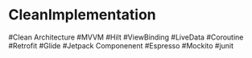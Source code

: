 # CleanImplementation
#Clean Architecture
#MVVM
#Hilt
#ViewBinding
#LiveData
#Coroutine
#Retrofit
#Glide
#Jetpack Componenent
#Espresso
#Mockito
#junit
